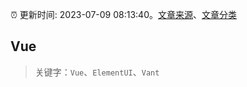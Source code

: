 :alarm_clock: 更新时间: 2023-07-09 08:13:40。[文章来源](/README.md)、[文章分类](/TAGS.md)

## Vue


> 关键字：`Vue`、`ElementUI`、`Vant`



